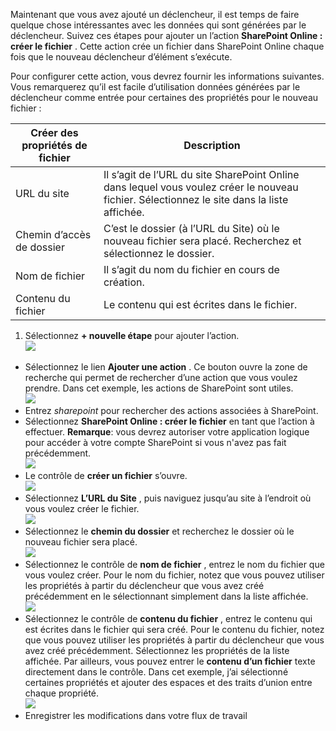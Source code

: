 Maintenant que vous avez ajouté un déclencheur, il est temps de faire quelque chose intéressantes avec les données qui sont générées par le déclencheur. Suivez ces étapes pour ajouter un l’action **SharePoint Online : créer le fichier** . Cette action crée un fichier dans SharePoint Online chaque fois que le nouveau déclencheur d’élément s’exécute. 

Pour configurer cette action, vous devrez fournir les informations suivantes. Vous remarquerez qu’il est facile d’utilisation données générées par le déclencheur comme entrée pour certaines des propriétés pour le nouveau fichier :

|Créer des propriétés de fichier|Description|
|---|---|
|URL du site|Il s’agit de l’URL du site SharePoint Online dans lequel vous voulez créer le nouveau fichier. Sélectionnez le site dans la liste affichée.|
|Chemin d’accès de dossier|C’est le dossier (à l’URL du Site) où le nouveau fichier sera placé. Recherchez et sélectionnez le dossier.|
|Nom de fichier|Il s’agit du nom du fichier en cours de création.|
|Contenu du fichier|Le contenu qui est écrites dans le fichier.|

1. Sélectionnez **+ nouvelle étape** pour ajouter l’action.  
![](./media/connectors-create-api-sharepointonline/action-1.png)  
- Sélectionnez le lien **Ajouter une action** . Ce bouton ouvre la zone de recherche qui permet de rechercher d’une action que vous voulez prendre. Dans cet exemple, les actions de SharePoint sont utiles.    
![](./media/connectors-create-api-sharepointonline/action-2.png)    
- Entrez *sharepoint* pour rechercher des actions associées à SharePoint.
- Sélectionnez **SharePoint Online : créer le fichier** en tant que l’action à effectuer.   **Remarque**: vous devrez autoriser votre application logique pour accéder à votre compte SharePoint si vous n'avez pas fait précédemment.    
![](./media/connectors-create-api-sharepointonline/action-3.png)    
- Le contrôle de **créer un fichier** s’ouvre.   
![](./media/connectors-create-api-sharepointonline/action-4.png)     
- Sélectionnez **L’URL du Site** , puis naviguez jusqu’au site à l’endroit où vous voulez créer le fichier.     
![](./media/connectors-create-api-sharepointonline/action-5.png)  
- Sélectionnez le **chemin du dossier** et recherchez le dossier où le nouveau fichier sera placé.  
![](./media/connectors-create-api-sharepointonline/action-6.png)  
- Sélectionnez le contrôle de **nom de fichier** , entrez le nom du fichier que vous voulez créer. Pour le nom du fichier, notez que vous pouvez utiliser les propriétés à partir du déclencheur que vous avez créé précédemment en le sélectionnant simplement dans la liste affichée.     
![](./media/connectors-create-api-sharepointonline/action-7.png)  
- Sélectionnez le contrôle de **contenu du fichier** , entrez le contenu qui est écrites dans le fichier qui sera créé. Pour le contenu du fichier, notez que vous pouvez utiliser les propriétés à partir du déclencheur que vous avez créé précédemment. Sélectionnez les propriétés de la liste affichée. Par ailleurs, vous pouvez entrer le **contenu d’un fichier** texte directement dans le contrôle. Dans cet exemple, j’ai sélectionné certaines propriétés et ajouter des espaces et des traits d’union entre chaque propriété.        
![](./media/connectors-create-api-sharepointonline/action-8.png)  
- Enregistrer les modifications dans votre flux de travail  
